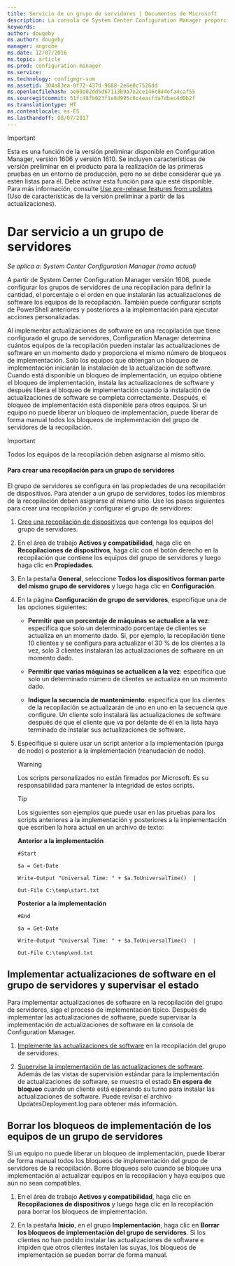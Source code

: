 ```yaml
---
title: Servicio de un grupo de servidores | Documentos de Microsoft
description: La consola de System Center Configuration Manager proporciona alertas y estados para supervisar la compatibilidad y las actualizaciones.
keywords: 
author: dougeby
ms.author: dougeby
manager: angrobe
ms.date: 12/07/2016
ms.topic: article
ms.prod: configuration-manager
ms.service: 
ms.technology: configmgr-sum
ms.assetid: 304a83ea-0f72-437d-9688-2e6e0c7526dd
ms.openlocfilehash: ae09a02dd5d67113b9a7e2ce146c844efa4caf55
ms.sourcegitcommit: 51fc48fb023f1e8d995c6c4eacfda7dbec4d0b2f
ms.translationtype: HT
ms.contentlocale: es-ES
ms.lasthandoff: 08/07/2017
---
```

>[!IMPORTANT]
>Esta es una función de la versión preliminar disponible en Configuration Manager, versión 1606 y versión 1610. Se incluyen características de versión preliminar en el producto para la realización de las primeras pruebas en un entorno de producción, pero no se debe considerar que ya estén listas para él. Debe activar esta función para que esté disponible. Para más información, consulte [Use pre-release features from updates](https://docs.microsoft.com/sccm/core/servers/manage/install-in-console-updates#bkmk_prerelease) (Uso de características de la versión preliminar a partir de las actualizaciones).


# <a name="service-a-server-group"></a>Dar servicio a un grupo de servidores

*Se aplica a: System Center Configuration Manager (rama actual)*

A partir de System Center Configuration Manager versión 1606, puede configurar los grupos de servidores de una recopilación para definir la cantidad, el porcentaje o el orden en que instalarán las actualizaciones de software los equipos de la recopilación. También puede configurar scripts de PowerShell anteriores y posteriores a la implementación para ejecutar acciones personalizadas.

Al implementar actualizaciones de software en una recopilación que tiene configurado el grupo de servidores, Configuration Manager determina cuántos equipos de la recopilación pueden instalar las actualizaciones de software en un momento dado y proporciona el mismo número de bloqueos de implementación. Solo los equipos que obtengan un bloqueo de implementación iniciarán la instalación de la actualización de software. Cuando está disponible un bloqueo de implementación, un equipo obtiene el bloqueo de implementación, instala las actualizaciones de software y después libera el bloqueo de implementación cuando la instalación de actualizaciones de software se completa correctamente. Después, el bloqueo de implementación está disponible para otros equipos. Si un equipo no puede liberar un bloqueo de implementación, puede liberar de forma manual todos los bloqueos de implementación del grupo de servidores de la recopilación.

>[!IMPORTANT]
>Todos los equipos de la recopilación deben asignarse al mismo sitio.

#### <a name="to-create-a-collection-for-a-server-group"></a>Para crear una recopilación para un grupo de servidores  
El grupo de servidores se configura en las propiedades de una recopilación de dispositivos. Para atender a un grupo de servidores, todos los miembros de la recopilación deben asignarse al mismo sitio. Use los pasos siguientes para crear una recopilación y configurar el grupo de servidores:
1.  [Cree una recopilación de dispositivos](../../core/clients/manage/collections/create-collections.md) que contenga los equipos del grupo de servidores.  

2.  En el área de trabajo **Activos y compatibilidad**, haga clic en **Recopilaciones de dispositivos**, haga clic con el botón derecho en la recopilación que contiene los equipos del grupo de servidores y luego haga clic en **Propiedades**.  

3.  En la pestaña **General**, seleccione **Todos los dispositivos forman parte del mismo grupo de servidores** y luego haga clic en **Configuración**.  

4.  En la página **Configuración de grupo de servidores**, especifique una de las opciones siguientes:  

    -   **Permitir que un porcentaje de máquinas se actualice a la vez**: especifica que solo un determinado porcentaje de clientes se actualiza en un momento dado. Si, por ejemplo, la recopilación tiene 10 clientes y se configura para actualizar el 30 % de los clientes a la vez, solo 3 clientes instalarán las actualizaciones de software en un momento dado.  

    -   **Permitir que varias máquinas se actualicen a la vez**: especifica que solo un determinado número de clientes se actualiza en un momento dado.  

    -   **Indique la secuencia de mantenimiento**: especifica que los clientes de la recopilación se actualizarán de uno en uno en la secuencia que configure. Un cliente solo instalará las actualizaciones de software después de que el cliente que va por delante de él en la lista haya terminado de instalar sus actualizaciones de software.  

5.  Especifique si quiere usar un script anterior a la implementación (purga de nodo) o posterior a la implementación (reanudación de nodo).  

    > [!WARNING]
    > Los scripts personalizados no están firmados por Microsoft. Es su responsabilidad para mantener la integridad de estos scripts.

    > [!TIP]  
    > Los siguientes son ejemplos que puede usar en las pruebas para los scripts anteriores a la implementación y posteriores a la implementación que escriben la hora actual en un archivo de texto:  
    >   
    >  **Anterior a la implementación**  
    >   
    >  `#Start`  
    >   
    >  `$a = Get-Date`  
    >   
    >  `Write-Output "Universal Time: " + $a.ToUniversalTime()  |`  
    >   
    >  `Out-File C:\temp\start.txt`  
    >   
    >  **Posterior a la implementación**  
    >   
    >  `#End`  
    >   
    >  `$a = Get-Date`  
    >   
    >  `Write-Output "Universal Time: " + $a.ToUniversalTime()  |`  
    >   
    >  `Out-File C:\temp\end.txt`  

## <a name="deploy-software-updates-to-the-server-group-and-monitor-status"></a>Implementar actualizaciones de software en el grupo de servidores y supervisar el estado  
Para implementar actualizaciones de software en la recopilación del grupo de servidores, siga el proceso de implementación típico. Después de implementar las actualizaciones de software, puede supervisar la implementación de actualizaciones de software en la consola de Configuration Manager.
1.  [Implemente las actualizaciones de software](manually-deploy-software-updates.md) en la recopilación del grupo de servidores.   

2.  [Supervise la implementación de las actualizaciones de software](monitor-software-updates.md). Además de las vistas de supervisión estándar para la implementación de actualizaciones de software, se muestra el estado **En espera de bloqueo** cuando un cliente está esperando su turno para instalar las actualizaciones de software. Puede revisar el archivo UpdatesDeployment.log para obtener más información.


## <a name="clear-the-deployment-locks-for-computers-in-a-server-group"></a>Borrar los bloqueos de implementación de los equipos de un grupo de servidores  
Si un equipo no puede liberar un bloqueo de implementación, puede liberar de forma manual todos los bloqueos de implementación del grupo de servidores de la recopilación. Borre bloqueos solo cuando se bloquee una implementación al actualizar equipos en la recopilación y haya equipos que aún no sean compatibles.  
1.  En el área de trabajo **Activos y compatibilidad**, haga clic en **Recopilaciones de dispositivos** y luego haga clic en la recopilación para borrar los bloqueos de implementación.  

2.  En la pestaña **Inicio**, en el grupo **Implementación**, haga clic en **Borrar los bloqueos de implementación del grupo de servidores**. Si los clientes no han podido instalar las actualizaciones de software e impiden que otros clientes instalen las suyas, los bloqueos de implementación se pueden borrar de forma manual.  
